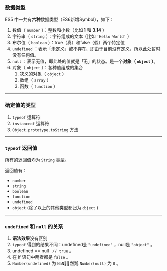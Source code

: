 ### 数据类型

ES5 中一共有**六种**数据类型（ES6新增Symbol），如下：

1. 数值（ `number` ）：整数和小数（比如 **1** 和 **3.14** ）
2. 字符串（ `string` ）：字符组成的文本（比如 `'Hello World'` ）
3. 布尔值（ `boolean` ）：true（真）和false（假）两个特定值
4. `undefined` ：表示「未定义」或不存在，即由于目前没有定义，所以此处暂时没有任何值。
5. `null` ：表示无值，即此处的值就是「无」的状态。是一个**对象（ `object` ）**。
6. 对象（ `object` ）：各种值组成的集合
    1. 狭义的对象（ `object` ）
    2. 数组（ `array` ）
    3. 函数（ `function` ）

---

### 确定值的类型

1. `typeof` 运算符
1. `instanceof` 运算符
1. `Object.prototype.toString` 方法

---

### `typeof` 返回值

所有的返回值均为 `String` 类型。

返回值有：

- `number`
- `string`
- `boolean`
- `function`
- `undefined`
- `object` (除了以上的其他类型都归为 `object` )

---

### `undefined` 和 `null` 的关系

1. **语法效果**没有区别
1. `typeof` 得到的结果不同：undefined是 `"undefined"` ，null是 `"object"` 。
2. undefined == null ` // true` 。
3. 在 if 语句中两者都是 `false` 。
4. `Number(undefined)` 为 `NaN`，然鹅 `Number(null)` 为 `0` 。